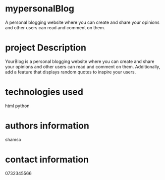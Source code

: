 # mypersonalBlog

A personal blogging website where you can create and share your opinions and other users can read and comment on them.

# project Description

YourBlog is a personal blogging website where you can create and share your opinions and other users can read and comment on them. Additionally, add a feature that displays random quotes to inspire your users.

# technologies used

html
python

# authors information

shamso

# contact information

0732345566